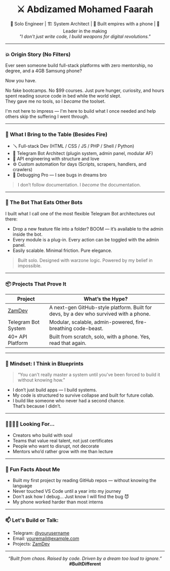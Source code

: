 <h1 align="center">⚔️ Abdizamed Mohamed Faarah</h1>
<p align="center">
  🧠 Solo Engineer | 🏗️ System Architect | 📱 Built empires with a phone | 🥷 Leader in the making<br/>
  <i>"I don't just write code, I build weapons for digital revolutions."</i>
</p>

---

### 💥 Origin Story (No Filters)

Ever seen someone build full-stack platforms with zero mentorship, no degree, and a 4GB Samsung phone?

Now you have.

No fake bootcamps. No $99 courses. Just pure hunger, curiosity, and hours spent reading source code in bed while the world slept.  
They gave me no tools, so I *became* the toolset.

I'm not here to impress — I'm here to build what I once needed and help others skip the suffering I went through.

---

### 🧠 What I Bring to the Table (Besides Fire)

- 🪛 Full-stack Dev (HTML / CSS / JS / PHP / Shell / Python)
- 🤖 Telegram Bot Architect (plugin system, admin panel, modular AF)
- 🧱 API engineering with structure and love
- ⚙️ Custom automation for days (Scripts, scrapers, handlers, and crawlers)
- 🧩 Debugging Pro — I see bugs in dreams bro

> I don’t follow documentation. I *become* the documentation.

---

### 🐍 The Bot That Eats Other Bots

I built what I call one of the most flexible Telegram Bot architectures out there:

- Drop a new feature file into a folder? BOOM — it’s available to the admin inside the bot.
- Every module is a plug-in. Every action can be toggled with the admin panel.
- Easily scalable. Minimal friction. Pure elegance.

> Built solo. Designed with warzone logic. Powered by my belief in impossible.

---

### 📦 Projects That Prove It

| Project | What’s the Hype? |
|--------|------------------|
| [ZamDev](https://yourlink.com) | A next-gen GitHub-style platform. Built for devs, by a dev who survived with a phone. |
| Telegram Bot System | Modular, scalable, admin-powered, fire-breathing code-beast. |
| 40+ API Platform | Built from scratch, solo, with a phone. Yes, read that again. |

---

### 🧬 Mindset: I Think in Blueprints

> “You can't really master a system until you've been forced to build it without knowing how.”

- I don’t just build apps — I build systems.
- My code is structured to survive collapse and built for future collab.
- I build like someone who never had a second chance.  
  That’s because I didn’t.

---

### 🫱🏽‍🫲🏾 Looking For...

- Creators who build with soul
- Teams that value real talent, not just certificates
- People who want to disrupt, not decorate
- Mentors who’d rather grow with me than lecture

---

### 🧠 Fun Facts About Me

- Built my first project by reading GitHub repos — without knowing the language
- Never touched VS Code until a year into my journey
- Don't ask how I debug... Just know I will find the bug 😈
- My phone worked harder than most interns

---

### 📫 Let's Build or Talk:

- Telegram: [@yourusername](https://t.me/yourusername)
- Email: youremail@example.com
- Projects: [ZamDev](https://zamdev.link)

---

<p align="center">
  <i>“Built from chaos. Raised by code. Driven by a dream too loud to ignore.”</i><br/>
  <b>#BuiltDifferent</b>
</p>

